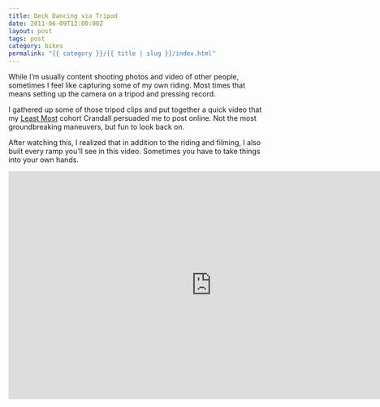 ```yaml
---
title: Deck Dancing via Tripod
date: 2011-06-09T12:00:00Z
layout: post
tags: post
category: bikes
permalink: "{{ category }}/{{ title | slug }}/index.html"
---
```


While I&rsquo;m usually content shooting photos and video of other people, sometimes I feel like capturing some of my own riding. Most times that means setting up the camera on a tripod and pressing record.

I gathered up some of those tripod clips and put together a quick video that my [Least Most](https://leastmost.com/) cohort Crandall persuaded me to post online. Not the most groundbreaking maneuvers, but fun to look back on.

After watching this, I realized that in addition to the riding and filming, I also built every ramp you&rsquo;ll see in this video. Sometimes you have to take things into your own hands.

<div class="video">
  <iframe src="https://player.vimeo.com/video/26322334?dnt=true&amp;title=0&amp;byline=0&amp;portrait=0&amp;color=ffffff" title="Deck Dancing Video" width="800" height="450" frameborder="0" loading="lazy" allowfullscreen></iframe>
</div>
